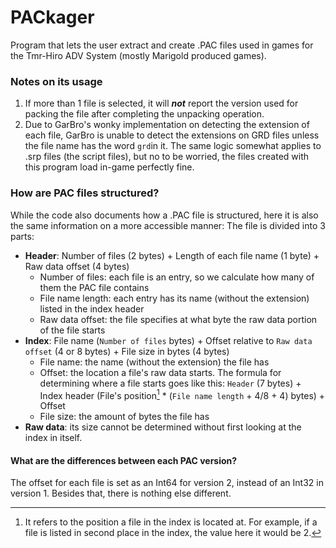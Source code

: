 # PACkager
Program that lets the user extract and create .PAC files used in games for the Tmr-Hiro ADV System (mostly Marigold produced games).

### Notes on its usage
1. If more than 1 file is selected, it will ***not*** report the version used for packing the file after completing the unpacking operation.
2. Due to GarBro's wonky implementation on detecting the extension of each file, GarBro is unable to detect the extensions on GRD files unless the file name has the word `grd`in it. The same logic somewhat applies to .srp files (the script files), but no to be worried, the files created with this program load in-game perfectly fine.

### How are PAC files structured?
While the code also documents how a .PAC file is structured, here it is also the same information on a more accessible manner:
The file is divided into 3 parts:
  * **Header**: Number of files (2 bytes) + Length of each file name (1 byte) + Raw data offset (4 bytes)
    * Number of files: each file is an entry, so we calculate how many of them the PAC file contains
    * File name length: each entry has its name (without the extension) listed in the index header
    * Raw data offset: the file specifies at what byte the raw data portion of the file starts
  * **Index**: File name (`Number of files` bytes) + Offset relative to `Raw data offset` (4 or 8 bytes) + File size in bytes (4 bytes)
    * File name: the name (without the extension) the file has
    * Offset: the location a file's raw data starts. The formula for determining where a file starts goes like this: `Header` (7 bytes) + Index header (File's position[^1] * (`File name length` + 4/8 + 4) bytes) + Offset
    * File size: the amount of bytes the file has
  * **Raw data**: its size cannot be determined without first looking at the index in itself.

#### What are the differences between each PAC version?
The offset for each file is set as an Int64 for version 2, instead of an Int32 in version 1. Besides that, there is nothing else different.

[^1]: It refers to the position a file in the index is located at. For example, if a file is listed in second place in the index, the value here it would be 2.
